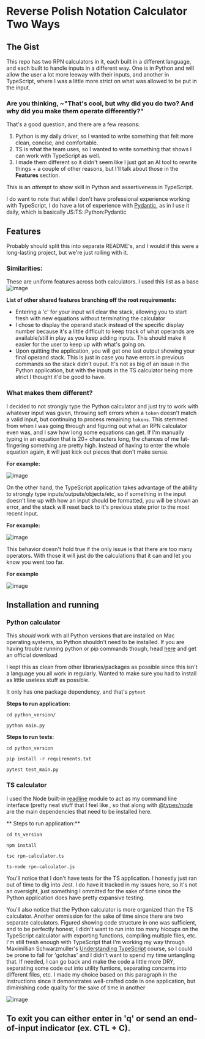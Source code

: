 # Reverse Polish Notation Calculator Two Ways

## The Gist

This repo has two RPN calculators in it, each built in a different language, and each built to handle inputs in a different way. 
One is in Python and will allow the user a lot more leeway with their inputs, and another in TypeScript, where I was a little more strict on what was allowed to be put in the input. 

### Are you thinking, ~"That's cool, but why did you do two? And why did you make them operate differently?"

That's a good question, and there are a few reasons:
1. Python is my daily driver, so I wanted to write something that felt more clean, concise, and comfortable.
2. TS is what the team uses, so I wanted to write something that shows I can work with TypeScript as well.
3. I made them different so it didn't seem like I just got an AI tool to rewrite things + a couple of other reasons, but I'll talk about those in the **Features** section.

This is an _attempt_ to show skill in Python and assertiveness in TypeScript.

I do want to note that while I don't have professional experience working with TypeScript, I do have a lot of experience with
[Pydantic](https://docs.pydantic.dev/latest/), as in I use it daily, which is basically JS:TS::Python:Pydantic

## Features
Probably should split this into separate README's, and I would if this were a long-lasting project, but we're just rolling with it.
### Similarities:
These are uniform features across both calculators.
I used this list as a base
![image](https://github.com/SethCWilliams/rpn_calc/assets/43652084/9f47e496-4efe-4b38-ac24-c68fe1f674bd)

**List of other shared features branching off the root requirements:**
- Entering a 'c' for your input will clear the stack, allowing you to start fresh with new equations without terminating the calculator
- I chose to display the operand stack instead of the specific display number because it's a little difficult to keep track of what operands are available/still in play as you keep adding inputs. This should make it easier for the user to keep up with what's going on.
- Upon quitting the application, you will get one last output showing your final operand stack. This is just in case you have errors in previous commands so the stack didn't ouput. It's not as big of an issue in the Python application, but with the inputs in the TS calculator being more strict I thought it'd be good to have. 

### What makes them different?

I decided to not strongly type the Python calculator and just try to work with whatever input was given, throwing soft errors when a `token` doesn't match a valid input, but continuing to process remaining `tokens`. This stemmed from when I was going through and figuring out what an RPN calculator even was, and I saw how long some equations can get. If I'm manually typing in an equation that is 20+ characters long, the chances of me fat-fingering something are pretty high. Instead of having to enter the whole equation again, it will just kick out pieces that don't make sense. 

**For example:**

![image](https://github.com/SethCWilliams/rpn_calc/assets/43652084/45b6660f-5db4-47da-9085-8f15e0d6839e)

On the other hand, the TypeScript application takes advantage of the ability to strongly type inputs/outputs/objects/etc, so if something in the input doesn't line up with how an input should be formatted, you will be shown an error, and the stack will reset back to it's previous state prior to the most recent input. 

**For example:**

![image](https://github.com/SethCWilliams/rpn_calc/assets/43652084/427ef0a4-ed28-4345-a7fa-5d31ddfbfbf6)

This behavior doesn't hold true if the only issue is that there are too many operators. With those it will just do the calculations that it can and let you know you went too far.

**For example**

![image](https://github.com/SethCWilliams/rpn_calc/assets/43652084/e79ee698-034d-44ca-a022-c94f27fc7826)


## Installation and running

### Python calculator

This _should_ work with all Python versions that are installed on Mac operating systems, so Python shouldn't need to be installed. If you are having trouble running python or pip commands though, head [here](https://www.python.org/downloads/) and get an official download

I kept this as clean from other libraries/packages as possible since this isn't a language you all work in regularly. Wanted to make sure you had to install as little useless stuff as possible.

It only has one package dependency, and that's `pytest`

**Steps to run application:**

```
cd python_version/

python main.py
```

**Steps to run tests:**

```
cd python_version

pip install -r requirements.txt

pytest test_main.py
```

### TS calculator

I used the Node built-in [readline](https://nodejs.org/api/readline.html) module to act as my command line interface (pretty neat stuff that I feel like , so that along with [@types/node](https://www.npmjs.com/package/@types/node) are the main dependencies that need to be installed here. 

** Steps to run application:**

```
cd ts_version

npm install

tsc rpn-calculator.ts

ts-node rpn-calculator.js  
```

You'll notice that I don't have tests for the TS application. I honestly just ran out of time to dig into Jest. I do have it tracked in my issues here, so it's not an oversight, just something I ommitted for the sake of time since the Python application does have pretty expansive testing. 

You'll also notice that the Python calculator is more organized than the TS calculator. Another ommission for the sake of time since there are two separate calculators. Figured showing code structure in one was sufficient, and to be perfectly honest, I didn't want to run into too many hiccups on the TypeScript calculator with exporting functions, compiling multiple files, etc. I'm still fresh enough with TypeScript that I'm working my way through Maximillian Schwarzmuller's [Understanding TypeScript](https://www.udemy.com/course/understanding-typescript/) course, so I could be prone to fall for 'gotchas' and I didn't want to spend my time untangling that. If needed, I can go back and make the code a little more DRY, separating some code out into utility funtions, separating concerns into different files, etc. I made my choice based on this paragraph in the instructions since it demonstrates well-crafted code in one application, but diminishing code quality for the sake of time in another 

![image](https://github.com/SethCWilliams/rpn_calc/assets/43652084/2dbaa8c7-b4a7-4efc-ac44-60b32272ffaf)


## To exit you can either enter in 'q' or send an end-of-input indicator (ex. CTL + C).
